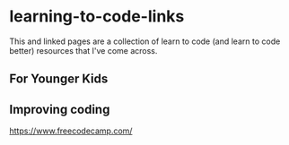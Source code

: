 # learning-to-code-links

This and linked pages are a collection of learn to code (and learn to code better) resources that I've come across.

## For Younger Kids



## Improving coding

https://www.freecodecamp.com/
